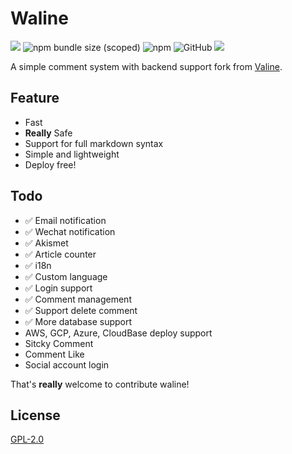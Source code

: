 # Waline

![](https://img.shields.io/npm/v/@waline/client?color=critical&logo=npm&style=flat-square)
![npm bundle size (scoped)](https://img.shields.io/bundlephobia/minzip/@waline/client?style=flat-square&label=size)
![npm](https://img.shields.io/npm/dm/@waline/client?style=flat-square)
![GitHub](https://img.shields.io/github/license/lizheming/waline?style=flat-square)
[ ![](https://img.shields.io/badge/telegram-walinejs-2ca5e0?logo=telegram&style=flat-square) ](https://t.me/walinejs)

A simple comment system with backend support fork from [Valine](https://valine.js.org). 


## Feature

- Fast
- **Really** Safe
- Support for full markdown syntax
- Simple and lightweight
- Deploy free!


## Todo

- ✅ Email notification
- ✅ Wechat notification
- ✅ Akismet 
- ✅ Article counter
- ✅ i18n
- ✅ Custom language
- ✅ Login support
- ✅ Comment management
- ✅ Support delete comment
- ✅ More database support
- AWS, GCP, Azure, CloudBase deploy support
- Sitcky Comment
- Comment Like
- Social account login

That's **really** welcome to contribute waline!


## License
[GPL-2.0](https://github.com/lizheming/Waline/blob/master/LICENSE)

